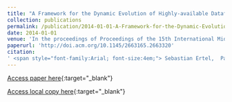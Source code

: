 ```yaml
---
title: "A Framework for the Dynamic Evolution of Highly-available Dataflow Programs"
collection: publications
permalink: /publication/2014-01-01-A-Framework-for-the-Dynamic-Evolution-of-Highly-available-Dataflow-Programs
date: 2014-01-01
venue: 'In the proceedings of Proceedings of the 15th International Middleware Conference'
paperurl: 'http://doi.acm.org/10.1145/2663165.2663320'
citation:
' <span style="font-family:Arial; font-size:4em;"> Sebastian Ertel,  Pascal Felber, &quot;A Framework for the Dynamic Evolution of Highly-available Dataflow Programs.&quot; In the proceedings of Proceedings of the 15th International Middleware Conference, 2014.'</span>
---
```

[Access paper here](http://doi.acm.org/10.1145/2663165.2663320){:target="_blank"}

[Access local copy here](updates_middleware_2014.pdf){:target="_blank"}
